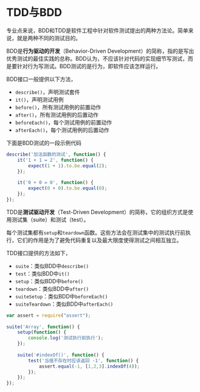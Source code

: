 # TDD与BDD

专业点来说，BDD和TDD是软件工程中针对软件测试提出的两种方法论。简单来说，就是两种不同的测试目的。

BDD是**行为驱动的开发**（Behavior-Driven Development）的简称，指的是写出优秀测试的最佳实践的总称。BDD认为，不应该针对代码的实现细节写测试，而是要针对行为写测试。BDD测试的是行为，即软件应该怎样运行。

BDD接口一般提供以下方法，

- `describe()`，声明测试套件
- `it()`，声明测试用例
- `before()`，所有测试用例的前置动作
- `after()`，所有测试用例的后置动作
- `beforeEach()`，每个测试用例的前置动作
- `afterEach()`，每个测试用例的后置动作

下面是BDD测试的一段示例代码

```javascript
describe('加法函数的测试', function() {
    it('1 + 1 = 2', function() {
        expect(1 + 1).to.be.equal(2);
    });
    
    it('0 + 0 = 0', function() {
        expect(0 + 0).to.be.equal(0);
    });
});
```


TDD是**测试驱动开发**（Test-Driven Development）的简称，它的组织方式是使用测试集（suite）和测试（test）。

每个测试集都有`setup`和`teardown`函数。这些方法会在测试集中的测试执行前执行，它们的作用是为了避免代码重复以及最大限度使得测试之间相互独立。

TDD接口提供的方法如下，

- `suite`：类似BDD中`describe()`
- `test`：类似BDD中`it()`
- `setup`：类似BDD中`before()`
- `teardown`：类似BDD中`after()`
- `suiteSetup`：类似BDD中`beforeEach()`
- `suiteTeardown`：类似BDD中`afterEach()`

```javascript
var assert = require("assert");
 
suite('Array', function() {
    setup(function() {
        console.log('测试执行前执行');
    });
 
    suite('#indexOf()', function() {
        test('当值不存在时应该返回 -1', function() {
            assert.equal(-1, [1,2,3].indexOf(4));
        });
    });
});
```
